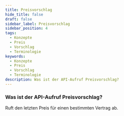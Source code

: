 ```yaml
---
title: Preisvorschlag
hide_title: false
draft: false
sidebar_label: Preisvorschlag
sidebar_position: 4
tags:
  - Konzepte
  - Preis
  - Vorschlag
  - Terminologie
keywords:
  - Konzepte
  - Preis
  - Vorschlag
  - Terminologie
description: Was ist der API-Aufruf Preisvorschlag?
---
```


### Was ist der API-Aufruf Preisvorschlag?

Ruft den letzten Preis für einen bestimmten Vertrag ab.
